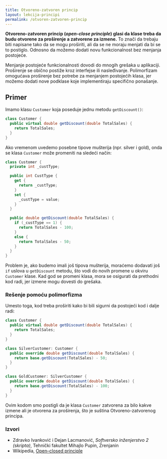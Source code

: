 ```yaml
---
title: Otvoreno-zatvoren princip 
layout: lekcija-principi
permalink: /otvoren-zatvoren-princip
---
```


**Otvoreno-zatvoren princip (*open-close principle*) glasi da klase treba da budu otvorene za proširenje a zatvorene za izmene.** To znači da trebaju biti napisane tako da se mogu proširiti, ali da se ne moraju menjati da bi se to postiglo. Odnosno da možemo dodati novu funkcionalnost bez menjanja postojeće.

Menjanje postojeće funkcionalnosti dovodi do mnogih grešaka u aplikaciji. Proširenje se obično postiže kroz interfejse ili nasleđivanje. Polimorfizam omogućava proširenje bez potrebe za menjanjem postojećih klasa, jer možemo dodati nove podklase koje implementiraju specifično ponašanje.

## Primer

Imamo klasu `Customer` koja poseduje jednu metodu `getDiscount()`:

```cs
class Customer {
  public virtual double getDiscount(double TotalSales) {
    return TotalSales;
  }
}
```

Ako vremenom uvedemo posebne tipove mušterija (npr. silver i gold), onda se klasa `Customer` može promeniti na sledeći način:

```cs
class Customer {
  private int _custType;

  public int CustType {
    get {
      return _custType;
    }
    set {
      _custType = value;
    }
  }

  public double getDiscount(double TotalSales) {
    if (_custType == 1) {
      return TotalSales - 100;
    }
    else {
      return TotalSales - 50;
    }
  }
}
```

Problem je, ako budemo imali još tipova mušterija, moraćemo dodavati još `if` uslova u `getDiscount` metodu, što vodi do novih promene u okviru `Customer` klase. Kad god se promeni klasa, mora se osigurati da prethodni kod radi, jer izmene mogu dovesti do grešaka.

### Rešenje pomoću polimorfizma

Umesto toga, kod treba proširiti kako bi bili sigurni da postojeći kod i dalje radi:

```cs
class Customer {
  public virtual double getDiscount(double TotalSales) {
    return TotalSales;
  }
}

class SilverCustomer: Customer {
  public override double getDiscount(double TotalSales) {
    return base.getDiscount(TotalSales) - 50;
  }
}

class GoldCustomer: SilverCustomer {
  public override double getDiscount(double TotalSales) {
    return base.getDiscount(TotalSales) - 100;
  }
}
```

Ovim kodom smo postigli da je klasa `Customer` zatvorena za bilo kakve izmene ali je otvorena za proširenja, što je suština Otvoreno-zatvorenog principa.

### Izvori 
- Zdravko Ivanković i Dejan Lacmanović, *Softversko inženjerstvo 2 (skripta)*, Tehnički fakultet Mihajlo Pupin, Zrenjanin
- Wikipedia, [Open–closed principle](https://en.wikipedia.org/wiki/Open%E2%80%93closed_principle)
